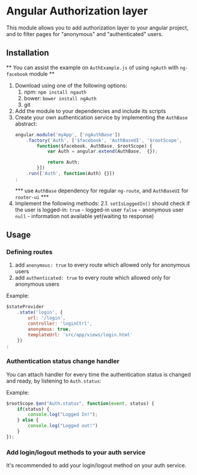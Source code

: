 Angular Authorization layer
=============================
This module allows you to add authorization layer to your angular project, and to filter pages for "anonymous" and "authenticated" users.


## Installation ##

** You can assist the example on `AuthExample.js` of using `ngAuth` with `ng-facebook` module **

1. Download using one of the following options:
   1. npm: `npm install ngauth`
   1. bower: `bower install ngAuth`
   1. git
1. Add the module to your dependencies and include its scripts
1. Create your own authentication service by implementing the `AuthBase` abstract:
    ```javascript
    angular.module('myApp', ['ngAuthBase'])
        .factory('Auth', ['$facebook', 'AuthBaseUI', '$rootScope',
            function($facebook, AuthBase, $rootScope) {
                var Auth = angular.extend(AuthBase,  {});
    
                return Auth;
            }])
        .run(['Auth', function(Auth) {}])
    ;
    ```
    *** use `AuthBase` dependency for regular `ng-route`, and `AuthBaseUI` for `router-ui` ***
2. Implement the following methods:
    2.1. `setIsLoggedIn()` should check if the user is logged-in:
        `true` - logged-in user
        `false` - anonymous user
        `null` - information not available yet(waiting to response)

## Usage ##

### Defining routes ###
1. add `anonymous: true` to every route which allowed only for anonymous users
1. add `authenticated: true` to every route which allowed only for anonymous users

Example:
```js
$stateProvider
    .state('login', {
        url: '/login',
        controller: 'loginCtrl',
        anonymous: true,
        templateUrl: 'src/app/views/login.html'
    })
;
```

### Authentication status change handler ###

You can attach handler for every time the authentication status is changed and ready, by listening to `Auth.status`:

Example:
```js
$rootScope.$on("Auth.status", function(event, status) {
    if(status) {
        console.log("Logged In!");
    } else {
        console.log("Logged out!")
    }
});
```

### Add login/logout methods to your auth service ###
It's recommended to add your login/logout method on your auth service.
